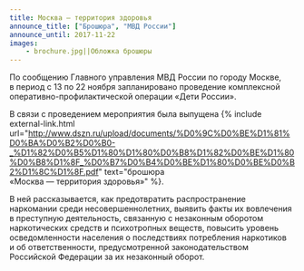 ```yaml
---
title: Москва — территория здоровья
announce_title: ["Брошюра", "МВД России"]
announce_until: 2017-11-22
images:
    - brochure.jpg||Обложка брошюры
---
```


По сообщению Главного управления МВД России по городу Москве, в период с 13 по 22 ноября запланировано проведение
комплексной оперативно-профилактической операции «Дети России». 

В связи с проведением мероприятия была выпущена
{% include external-link.html 
    url="http://www.dszn.ru/upload/documents/%D0%9C%D0%BE%D1%81%D0%BA%D0%B2%D0%B0-_%D1%82%D0%B5%D1%80%D1%80%D0%B8%D1%82%D0%BE%D1%80%D0%B8%D1%8F_%D0%B7%D0%B4%D0%BE%D1%80%D0%BE%D0%B2%D1%8C%D1%8F.pdf"
    text="брошюра «Москва — территория здоровья»"
%}.

<!--more-->
В ней рассказывается, как предотвратить распространение наркомании среди несовершеннолетних, выявить факты их вовлечения
в преступную деятельность, связанную с незаконным оборотом наркотических средств и психотропных веществ, повысить
уровень осведомленности населения о последствиях потребления наркотиков и об ответственности, предусмотренной
законодательством Российской Федерации за их незаконный оборот. 

